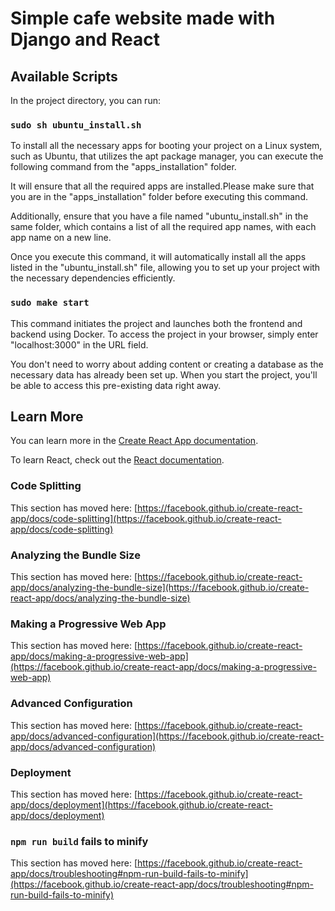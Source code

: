 # Simple cafe website made with Django and React

## Available Scripts

In the project directory, you can run:

### `sudo sh ubuntu_install.sh`

To install all the necessary apps for booting your project on a Linux system, such as Ubuntu, that utilizes the apt package manager, you can execute the following command from the "apps_installation" folder. 

It will ensure that all the required apps are installed.Please make sure that you are in the "apps_installation" folder before executing this command. 

Additionally, ensure that you have a file named "ubuntu_install.sh" in the same folder, which contains a list of all the required app names, with each app name on a new line.

Once you execute this command, it will automatically install all the apps listed in the "ubuntu_install.sh" file, allowing you to set up your project with the necessary dependencies efficiently.

### `sudo make start`

This command initiates the project and launches both the frontend and backend using Docker. To access the project in your browser, simply enter "localhost:3000" in the URL field.

You don't need to worry about adding content or creating a database as the necessary data has already been set up. When you start the project, you'll be able to access this pre-existing data right away.


## Learn More

You can learn more in the [Create React App documentation](https://facebook.github.io/create-react-app/docs/getting-started).

To learn React, check out the [React documentation](https://reactjs.org/).

### Code Splitting

This section has moved here: [https://facebook.github.io/create-react-app/docs/code-splitting](https://facebook.github.io/create-react-app/docs/code-splitting)

### Analyzing the Bundle Size

This section has moved here: [https://facebook.github.io/create-react-app/docs/analyzing-the-bundle-size](https://facebook.github.io/create-react-app/docs/analyzing-the-bundle-size)

### Making a Progressive Web App

This section has moved here: [https://facebook.github.io/create-react-app/docs/making-a-progressive-web-app](https://facebook.github.io/create-react-app/docs/making-a-progressive-web-app)

### Advanced Configuration

This section has moved here: [https://facebook.github.io/create-react-app/docs/advanced-configuration](https://facebook.github.io/create-react-app/docs/advanced-configuration)

### Deployment

This section has moved here: [https://facebook.github.io/create-react-app/docs/deployment](https://facebook.github.io/create-react-app/docs/deployment)

### `npm run build` fails to minify

This section has moved here: [https://facebook.github.io/create-react-app/docs/troubleshooting#npm-run-build-fails-to-minify](https://facebook.github.io/create-react-app/docs/troubleshooting#npm-run-build-fails-to-minify)
